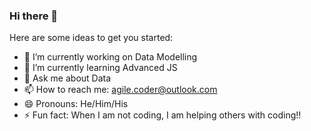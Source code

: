 ### Hi there 👋

Here are some ideas to get you started:

- 🔭 I’m currently working on Data Modelling
- 🌱 I’m currently learning Advanced JS
- 💬 Ask me about Data
- 📫 How to reach me: agile.coder@outlook.com
- 😄 Pronouns: He/Him/His
- ⚡ Fun fact: When I am not coding, I am helping others with coding!!


